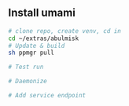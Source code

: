 ## Install umami

```bash
# clone repo, create venv, cd in
cd ~/extras/abulmisk
# Update & build
sh ppmgr pull

# Test run

# Daemonize

# Add service endpoint

```